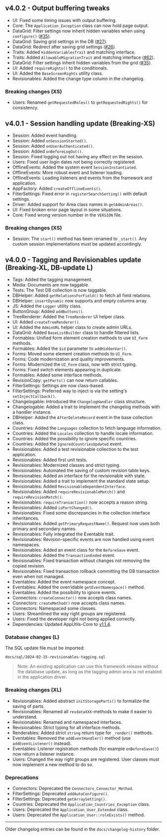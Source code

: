 ## v4.0.2 - Output buffering tweaks
- UI: Fixed some timing issues with output buffering.
- Core: The `Application_Exception` class can now hold page output.
- DataGrid: Filter settings now inherit hidden variables when using `configure()` ([#35](https://github.com/Mistralys/application-framework/issues/35)).
- DataGrid: Saving grid settings in the DB ([#27](https://github.com/Mistralys/application-framework/issues/27)).
- DataGrid: Redirect after saving grid settings ([#26](https://github.com/Mistralys/application-framework/issues/26)).
- Traits: Added `HiddenVariablesTrait` and matching interface.
- Traits: Added `AllowableMigrationTrait` and matching interface ([#62](https://github.com/Mistralys/application-framework/issues/62)).
- DataGrid: Filter settings inherit hidden variables from the grid ([#35](https://github.com/Mistralys/application-framework/issues/35)).
- UI: Added `requireRights()` to the conditionals.
- UI: Added the `BaseScreenRights` utility class.
- Revisionables: Added the change type column in the changelog.

### Breaking changes (XS)
- Users: Renamed `getRequestedRoles()` to `getRequestedRights()` for consistency.

## v4.0.1 - Session handling update (Breaking-XS)
- Session: Added event handling.
- Session: Added `onSessionStarted()`.
- Session: Added `onUserAuthenticated()`.
- Session: Added `onBeforeLogOut()`.
- Session: Fixed logging out not having any effect on the session.
- Users: Fixed user login dates not being correctly registered.
- OfflineEvents: Added the system event `SessionInstantiated`.
- OfflineEvents: More robust event and listener loading.
- OfflineEvents: Loading listeners and events from the framework and application.
- AppFactory: Added `createOfflineEvents()`.
- FilterSettings: Fixed error in `registerSearchSetting()` with default settings.
- Driver: Added support for Area class names in `getAdminAreas()`.
- UI: Fixed broken error page layout in some situations.
- Core: Fixed wrong version number in the `VERSION` file.

### Breaking changes (XS)
- Session: The `start()` method has been renamed to `_start()`. 
  Any custom session implementations must be updated accordingly.

## v4.0.0 - Tagging and Revisionables update (Breaking-XL, DB-update L)
- Tags: Added the tagging management.
- Media: Documents are now taggable.
- Tests: The Test DB collection is now taggable.
- DBHelper: Added `getRelationsForField()` to fetch all field relations.
- DBHelper: `insertDynamic` now supports and empty columns array.
- JS: Added the `Logger` utility class.
- ButtonGroup: Added `addButtons()`.
- TreeRenderer: Added the `TreeRenderer` UI helper class.
- UI: Added `createTreeRenderer()`.
- UI: Added the `AdminURL` helper class to create admin URLs.
- DataGrid: Added `BaseListBuilder` class to handle filtered lists.
- Formables: Unified form element creation methods to use `UI_Form` methods.
- Formables: Added the `$id` parameter to `addHiddenVar()`.
- Forms: Moved some element creation methods to `UI_Form`.
- Forms: Code modernization and quality improvements.
- Forms: Modernized the `UI_Form` class, now with strict typing.
- Forms: Fixed switch elements appearing in duplicate.
- Formables: Added some interface methods.
- RevisionCopy: `getParts()` can now return callables.
- FilterSettings: Settings are now class-based.
- FilterSettings: Preferred way to inject is via the setting's `setInjectCallback()`.
- Changelogable: Introduced the `ChangelogHandler` class structure.
- Changelogable: Added a trait to implement the changelog methods with a handler instance.
- DBHelper: Added the `AfterDeleteRecord` event in the base collection class.
- Countries: Added the `Languages` collection to fetch language information.
- Countries: Added the `Locales` collection to handle locale information.
- Countries: Added the possibility to ignore specific countries.
- Countries: Added the `IgnoredCountriesUpdated` event.
- Revisionables: Added a test revisionable collection to the test application.
- Revisionables: Added first unit tests.
- Revisionables: Modernized classes and strict typing.
- Revisionables: Automated the saving of custom revision table keys.
- Revisionables: Added an interface for the revisionable with state.
- Revisionables: Added a trait to implement the standard state setup.
- Revisionables: Added `RevisionableDependentInterface`.
- Revisionables: Added `requireRevisionableMatch()` and `requireRevisionMatch()`. 
- Revisionables: `requireTransaction()` now accepts a reason string.
- Revisionables: Added `isPartChanged()`.
- Revisionables: Fixed some discrepancies in the collection interface inheritances.
- Revisionables: Added `getPrimaryRequestName()`. Request now uses both primary and secondary names.
- Revisionables: Fully integrated the Eventable trait.
- Revisionables: Revision-specific events are now handled using event namespaces.
- Revisionables: Added an event class for the `BeforeSave` event.
- Revisionables: Added the `TransactionEnded` event.
- Revisionables: Fixed transaction without changes not removing the copied revision.
- Revisionables: Fixed transaction rollback committing the DB transaction even when not managed.
- Eventables: Added the event namespace concept.
- Eventables: Added the overridable `getEventNamespace()` method.
- Eventables: Added the possibility to ignore events.
- Connectors: `createConnector()` now accepts class names.
- Connectors: `createMethod()` now accepts class names.
- Connectors: Namespaced some classes.
- Users: Streamlined the way right groups are registered.
- Users: Fixed the developer right not being applied correctly.
- Dependencies: Updated AppUtils-Core to [v1.1.4](https://github.com/Mistralys/application-utils-core/releases/tag/1.1.4).

### Database changes (L)

The SQL update file must be imported: 

``` 
docs/sql/2024-02-15-revisionables-tagging.sql
```  

> Note: An existing application can use this framework release without
> the database update, as long as the tagging admin area is not enabled 
> in the application driver.

### Breaking changes (XL)
- Revisionables: Added abstract `initStorageParts()` to formalize the saving of parts.
- Revisionables: Renamed all `revdataXXX`-methods to make it easier to understand.
- Revisionables: Renamed and namespaced interfaces.
- Revisionables: Strict typing for all interface methods.
- Renderables: Added strict `string` return type for `_render()` methods.
- Eventables: Removed the `addEventHandler()` method (use `addEventListener()` instead).
- Eventables: Listener registration methods (for example `onBeforeSave()`) now return a listener instance.
- Users: Changed the way right groups are registered. User classes must now implement a new method to do so.

### Deprecations

- Connectors: Deprecated the `Connectors_Connector_Method`.
- FilterSettings: Deprecated `addAutoConfigure()`.
- FilterSettings: Deprecated `getArraySetting()`.
- Countries: Deprecated the `Application_Countries_Exception` class.
- Users: Deprecated the `Application_User_Extended` class.
- Users: Deprecated the `Application_User::roleExists()` method.

---
Older changelog entries can be found in the `docs/changelog-history` folder.
